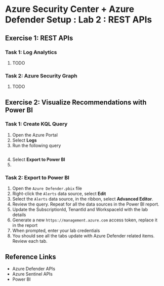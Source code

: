 # Azure Security Center + Azure Defender Setup : Lab 2 : REST APIs

## Exercise 1: REST APIs

### Task 1: Log Analytics

1. TODO

### Task 2: Azure Security Graph

1. TODO

## Exercise 2: Visualize Recommendations with Power BI

### Task 1: Create KQL Query

1. Open the Azure Portal
2. Select **Logs**
3. Run the following query

```kql
```

4. Select **Export to Power BI**
5. 

### Task 2: Export to Power BI

1. Open the `Azure Defender.pbix` file
2. Right-click the `Alerts` data source, select **Edit**
3. Select the `Alerts` data source, in the ribbon, select **Advanced Editor**.
4. Review the query.  Repeat for all the data sources in the Power BI report.
5. Update the SubscriptionId, TenantId and WorkspaceId with the lab details
6. Generate a new `https://management.azure.com` access token, replace it in the report
7. When prompted, enter your lab credentials
8. You should see all the tabs update with Azure Defender related items. Review each tab.

## Reference Links

- Azure Defender APIs
- Azure Sentinel APIs
- Power BI
